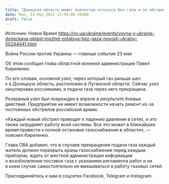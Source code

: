 ```yaml
---
title: "Донецкая область может полностью остаться без газа и-за обстрелов оккупантов — глава ОВА"
date: Mon, 23 May 2022 13:59:00 +0300
draft: false
---
```

Источник: Новое Время https://nv.ua/ukraine/events/voyna-v-ukraine-doneckaya-oblast-mozhet-ostatsya-bez-gaza-novosti-ukrainy-50244441.html


Война России против Украины — главные события 23 мая

 Об этом сообщил глава областной военной администрации Павел Кириленко.

По его словам, основной узел, через который газ раньше шел к в Донецкую область, расположен в Луганской области. Сейчас узел оккупирован россиянами, и подача газа через него прекращена.

Резервный узел был поврежден в апреле в результате боевых действий. Предприятие не имеет возможности начать ремонт из-за постоянных обстрелов российской армии.

«Каждый новый обстрел приводит к падению давления в сетях, и это также затрудняет работу всей системы. Все это может в ближайшее время привести к полной остановке газоснабжения в области», — пояснил Кириленко.

Глава ОВА добавил, что в случаев прекращения подачи газа каждый житель должен перекрыть краны газоснабжения перед каждым прибором, ждать от местной администрации информации о возобновлении поставок газа с указанием регламента работ и ни в коем случае самостоятельно не вмешиваться в работу газовых сетей.

Присоединяйтесь к нам в соцсетях Facebook, Telegram и Instagram.
